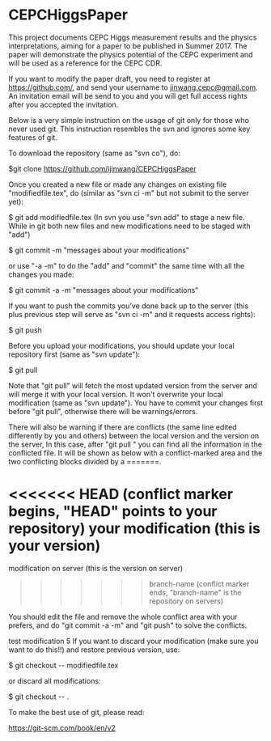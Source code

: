 # CEPCHiggsPaper

This project documents CEPC Higgs measurement results and the physics interpretations, aiming for a paper to be published in Summer 2017. 
The paper will demonstrate the physics potential of the CEPC experiment and will be used as a reference for the CEPC CDR.

If you want to modify the paper draft, you need to register at https://github.com/, and send your username to jinwang.cepc@gmail.com.
An invitation email will be send to you and you will get full access rights after you accepted the invitation.


Below is a very simple instruction on the usage of git only for those who never used git. 
This instruction resembles the svn and ignores some key features of git.

To download the repository (same as "svn co"), do:

$git clone https://github.com/ijinwang/CEPCHiggsPaper

Once you created a new file or made any changes on existing file "modifiedfile.tex", do (similar as "svn ci -m" but not submit to the server yet):

$ git add modifiedfile.tex  (In svn you use "svn add" to stage a new file. While in git both new files and new modifications need to be staged with "add")

$ git commit -m "messages about your modifications"

or use "-a -m" to do the "add" and "commit" the same time with all the changes you made:

$ git commit -a -m "messages about your modifications"

If you want to push the commits you’ve done back up to the server (this plus previous step will serve as "svn ci -m" and it requests access rights):

$ git push

Before you upload your modifications, you should update your local repository first (same as "svn update"):

$ git pull

Note that "git pull" will fetch the most updated version from the server and will merge it with your local version.
It won't overwrite your local modification (same as "svn update"). 
You have to commit your changes first before "git pull", otherwise there will be warnings/errors.

There will also be warning if there are conflicts (the same line edited differently by you and others) between the local version and the version on the server, 
In this case, after "git pull " you can find all the information in the conflicted file. 
It will be shown as below with a conflict-marked area and the two conflicting blocks divided by a =======.

<<<<<<< HEAD (conflict marker begins, "HEAD" points to your repository)
your modification  (this is your version)
=======
modification on server (this is the version on server)
>>>>>>> branch-name (conflict marker ends, "branch-name" is the repository on servers)

You should edit the file and remove the whole conflict area with your prefers, and do "git commit -a -m" and "git push" to solve the conflicts.

test modification 5 If you want to discard your modification (make sure you want to do this!!) and restore previous version, use:

$ git checkout -- modifiedfile.tex

or discard all modifications:

$ git checkout -- .


To make the best use of git, please read:

https://git-scm.com/book/en/v2
